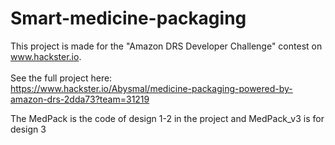# Smart-medicine-packaging

This project is made for the "Amazon DRS Developer Challenge" contest on www.hackster.io.
<br>
<br>
See the full project here:
<br>
https://www.hackster.io/Abysmal/medicine-packaging-powered-by-amazon-drs-2dda73?team=31219

The MedPack is the code of design 1-2 in the project and MedPack_v3 is for design 3
